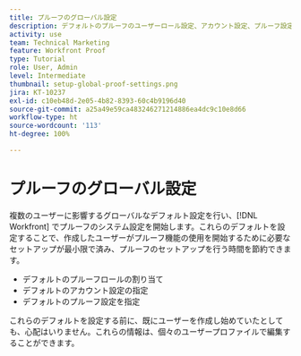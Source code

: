 ```yaml
---
title: プルーフのグローバル設定
description: デフォルトのプルーフのユーザーロール設定、アカウント設定、プルーフ設定を行う方法を説明します。
activity: use
team: Technical Marketing
feature: Workfront Proof
type: Tutorial
role: User, Admin
level: Intermediate
thumbnail: setup-global-proof-settings.png
jira: KT-10237
exl-id: c10eb48d-2e05-4b82-8393-60c4b9196d40
source-git-commit: a25a49e59ca483246271214886ea4dc9c10e8d66
workflow-type: ht
source-wordcount: '113'
ht-degree: 100%

---
```


# プルーフのグローバル設定

複数のユーザーに影響するグローバルなデフォルト設定を行い、[!DNL Workfront] でプルーフのシステム設定を開始します。これらのデフォルトを設定することで、作成したユーザーがプルーフ機能の使用を開始するために必要なセットアップが最小限で済み、プルーフのセットアップを行う時間を節約できます。

* デフォルトのプルーフロールの割り当て
* デフォルトのアカウント設定の指定
* デフォルトのプルーフ設定を指定

これらのデフォルトを設定する前に、既にユーザーを作成し始めていたとしても、心配はいりません。これらの情報は、個々のユーザープロファイルで編集することができます。
